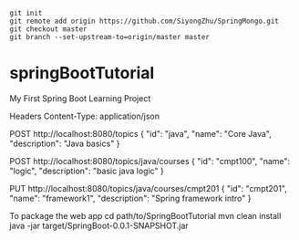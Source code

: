 ```
git init
git remote add origin https://github.com/SiyongZhu/SpringMongo.git
git checkout master
git branch --set-upstream-to=origin/master master
```

# springBootTutorial
My First Spring Boot Learning Project

Headers 
Content-Type: application/json

POST http://localhost:8080/topics
{
    "id": "java",
    "name": "Core Java",
    "description": "Java basics"
}

POST http://localhost:8080/topics/java/courses
{
    "id": "cmpt100",
    "name": "logic",
    "description": "basic java logic"
}

PUT http://localhost:8080/topics/java/courses/cmpt201
{
    "id": "cmpt201",
    "name": "framework1",
    "description": "Spring framework intro"
}


To package the web app
cd path/to/SpringBootTutorial
mvn clean install
java -jar target/SpringBoot-0.0.1-SNAPSHOT.jar

